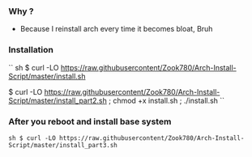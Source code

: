 ### Why ?

 + Because I reinstall arch every time it becomes bloat, Bruh

### Installation

`` sh
$ curl -LO https://raw.githubusercontent/Zook780/Arch-Install-Script/master/install.sh

$ curl -LO https://raw.githubusercontent/Zook780/Arch-Install-Script/master/install_part2.sh ; chmod +x install.sh ; ./install.sh
``

### After you reboot and install base system 

``sh
$ curl -LO https://raw.githubusercontent/Zook780/Arch-Install-Script/master/install_part3.sh
``
